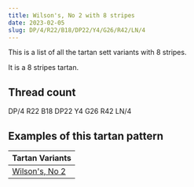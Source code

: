 ```yaml
---
title: Wilson's, No 2 with 8 stripes
date: 2023-02-05
slug: DP/4/R22/B18/DP22/Y4/G26/R42/LN/4
---
```

This is a list of all the tartan sett variants with 8 stripes.

It is a 8 stripes tartan.


## Thread count
DP/4 R22 B18 DP22 Y4 G26 R42 LN/4

## Examples of this tartan pattern

| Tartan Variants |
|---------------|
| [Wilson's, No 2](/variants/dp/4/r22/b18/dp22/y4/g26/r42/ln/4-b5480b0-dp300030-g008000-lne0e0e0-rc00000-yf0c000)||
